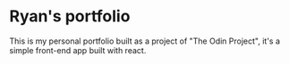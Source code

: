 # Ryan's portfolio

This is my personal portfolio built as a project of "The Odin Project", it's a simple front-end app built with react. 
